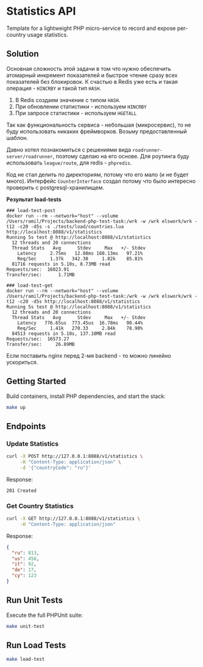 # Statistics API
Template for a lightweight PHP micro-service to record and expose per-country usage statistics.

## Solution

Основная сложность этой задачи в том что нужно обеспечить атомарный инкремент показателей и быстрое чтение сразу всех
показателей без блокировок. К счастью в Redis уже есть и такая операция - `HINCRBY` и такой тип `HASH`.

1. В Redis создаем значение с типом `HASH`.
2. При обновлении статистики - используем `HINCRBY`
3. При запросе статистики - используем `HGETALL`

Так как функциональность сервиса - небольшая (микросервис), то не буду использовать никаких фреймворков. Возьму
предоставленный шаблон.

Давно хотел познакомиться с решениями вида `roadrunner-server/roadrunner`, поэтому сделаю на его основе.
Для роутинга буду использовать `league/route`, для redis - `phpredis`.

Код не стал делить по директориям, потому что его мало (и не будет много). Интерфейс `CounterInterface` создал потому что 
было интересно проверить с postgresql-хранилищем.

**Результат load-tests**

```
### load-test-post
docker run --rm --network="host" --volume /Users/ramil/Projects/backend-php-test-task:/wrk -w /wrk elswork/wrk -t12 -c20 -d5s -s ./tests/load/countries.lua http://localhost:8088/v1/statistics
Running 5s test @ http://localhost:8088/v1/statistics
  12 threads and 20 connections
  Thread Stats   Avg      Stdev     Max   +/- Stdev
    Latency     2.75ms   12.88ms 160.13ms   97.21%
    Req/Sec     1.37k   342.38     1.82k    85.81%
  81716 requests in 5.10s, 8.73MB read
Requests/sec:  16023.91
Transfer/sec:      1.71MB

### load-test-get
docker run --rm --network="host" --volume /Users/ramil/Projects/backend-php-test-task:/wrk -w /wrk elswork/wrk -t12 -c20 -d5s http://localhost:8088/v1/statistics
Running 5s test @ http://localhost:8088/v1/statistics
  12 threads and 20 connections
  Thread Stats   Avg      Stdev     Max   +/- Stdev
    Latency   776.65us  773.45us  16.78ms   90.44%
    Req/Sec     1.41k   270.33     2.84k    78.90%
  84513 requests in 5.10s, 137.10MB read
Requests/sec:  16573.27
Transfer/sec:     26.89MB
```

Если поставить nginx перед 2-мя backend - то можно линейно ускориться.

## Getting Started
Build containers, install PHP dependencies, and start the stack:

```bash
make up
```

## Endpoints

### Update Statistics

```bash
curl -X POST http://127.0.0.1:8088/v1/statistics \
     -H "Content-Type: application/json" \
     -d '{"countryCode": "ru"}'
```
Response:
```
201 Created
```

### Get Country Statistics

```bash
curl -X GET http://127.0.0.1:8088/v1/statistics \
     -H "Content-Type: application/json"
```
Response:
```json
{
  "ru": 813,
  "us": 456,
  "it": 92,
  "de": 17,
  "cy": 123
}
```

## Run Unit Tests
Execute the full PHPUnit suite:

```bash
make unit-test
```


## Run Load Tests

```bash
make load-test
```
